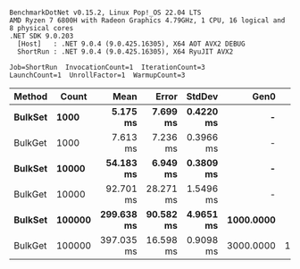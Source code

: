 ```

BenchmarkDotNet v0.15.2, Linux Pop!_OS 22.04 LTS
AMD Ryzen 7 6800H with Radeon Graphics 4.79GHz, 1 CPU, 16 logical and 8 physical cores
.NET SDK 9.0.203
  [Host]   : .NET 9.0.4 (9.0.425.16305), X64 AOT AVX2 DEBUG
  ShortRun : .NET 9.0.4 (9.0.425.16305), X64 RyuJIT AVX2

Job=ShortRun  InvocationCount=1  IterationCount=3  
LaunchCount=1  UnrollFactor=1  WarmupCount=3  

```
| Method      | Count      |           Mean |         Error |        StdDev |          Gen0 |      Gen1 |       Allocated |
| ----------- | ---------- | -------------: | ------------: | ------------: | ------------: | --------: | --------------: |
| **BulkSet** | **1000**   |   **5.175 ms** |  **7.699 ms** | **0.4220 ms** |         **-** |     **-** |  **1004.17 KB** |
| BulkGet     | 1000       |       7.613 ms |      7.236 ms |     0.3966 ms |             - |         - |      2404.78 KB |
| **BulkSet** | **10000**  |  **54.183 ms** |  **6.949 ms** | **0.3809 ms** |         **-** |     **-** |   **9960.7 KB** |
| BulkGet     | 10000      |      92.701 ms |     28.271 ms |     1.5496 ms |             - |         - |     23908.84 KB |
| **BulkSet** | **100000** | **299.638 ms** | **90.582 ms** | **4.9651 ms** | **1000.0000** |     **-** | **95510.49 KB** |
| BulkGet     | 100000     |     397.035 ms |     16.598 ms |     0.9098 ms |     3000.0000 | 1000.0000 |     234434.2 KB |

